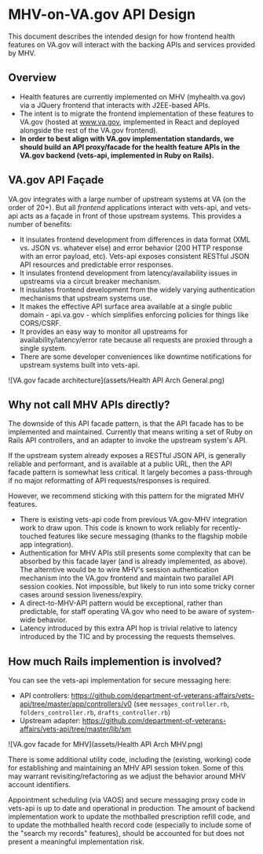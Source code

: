 # MHV-on-VA.gov API Design

This document describes the intended design for how frontend health features on VA.gov will interact with the backing APIs and services provided by MHV. 

## Overview

* Health features are currently implemented on MHV (myhealth.va.gov) via a JQuery frontend that interacts with J2EE-based APIs. 
* The intent is to migrate the frontend implementation of these features to VA.gov (hosted at www.va.gov, implemented in React and deployed alongside the rest of the VA.gov frontend). 
* **In order to best align with VA.gov implementation standards, we should build an API proxy/facade for the health feature APIs in the VA.gov backend (vets-api, implemented in Ruby on Rails).** 

## VA.gov API Façade
VA.gov integrates with a large number of upstream systems at VA (on the order of 20+). But all _frontend_ applications interact with vets-api, and vets-api acts as a façade in front of those upstream systems. This provides a number of benefits:
* It insulates frontend development from differences in data format (XML vs. JSON vs. whatever else) and error behavior (200 HTTP response with an error payload, etc). Vets-api exposes consistent RESTful JSON API resources and predictable error responses. 
* It insulates frontend development from latency/availability issues in upstreams via a circuit breaker mechanism. 
* It insulates frontend development from the widely varying authentication mechanisms that upstream systems use. 
* It makes the effective API surface area available at a single public domain - api.va.gov  - which simplifies enforcing policies for things like CORS/CSRF. 
* It provides an easy way to monitor all upstreams for availability/latency/error rate because all requests are proxied through a single system. 
* There are some developer conveniences like downtime notifications for upstream systems built into vets-api. 

![VA.gov facade architecture](assets/Health API Arch General.png)

## Why not call MHV APIs directly?
The downside of this API facade pattern, is that the API facade has to be implemented and maintained. Currently that means writing a set of Ruby on Rails API controllers, and an adapter to invoke the upstream system's API. 

If the upstream system already exposes a RESTful JSON API, is generally reliable and performant, and is available at a public URL, then the API facade pattern is somewhat less critical. It largely becomes a pass-through if no major reformatting of API requests/responses is required. 

However, we recommend sticking with this pattern for the migrated MHV features. 
* There is existing vets-api code from previous VA.gov-MHV integration work to draw upon. This code is known to work reliably for recently-touched features like secure messaging (thanks to the flagship mobile app integration). 
* Authentication for MHV APIs still presents some complexity that can be absorbed by this facade layer (and is already implemented, as above). The alterntive would be to wire MHV's session authentication mechanism into the VA.gov frontend and maintain two parallel API session cookies. Not impossible, but likely to run into some tricky corner cases around session liveness/expiry.
* A direct-to-MHV-API pattern would be exceptional, rather than predictable, for staff operating VA.gov who need to be aware of system-wide behavior. 
* Latency introduced by this extra API hop is trivial relative to latency introduced by the TIC and by processing the requests themselves.

## How much Rails implemention is involved?
You can see the vets-api implementation for secure messaging here:
* API controllers: https://github.com/department-of-veterans-affairs/vets-api/tree/master/app/controllers/v0 (see `messages_controller.rb`, `folders_controller.rb`, `drafts_controller.rb`) 
* Upstream adapter: https://github.com/department-of-veterans-affairs/vets-api/tree/master/lib/sm


![VA.gov facade for MHV](assets/Health API Arch MHV.png)

There is some additional utility code, including the (existing, working) code for establishing and maintaining an MHV API session token. Some of this may warrant revisiting/refactoring as we adjust the behavior around MHV account identifiers. 

Appointment scheduling (via VAOS) and secure messaging proxy code in vets-api is up to date and operational in production. The amount of backend implementation work to update the mothballed prescription refill code, and to update the mothballed health record code (especially to include some of the "search my records" features), should be accounted for but does not present a meaningful implementation risk. 
